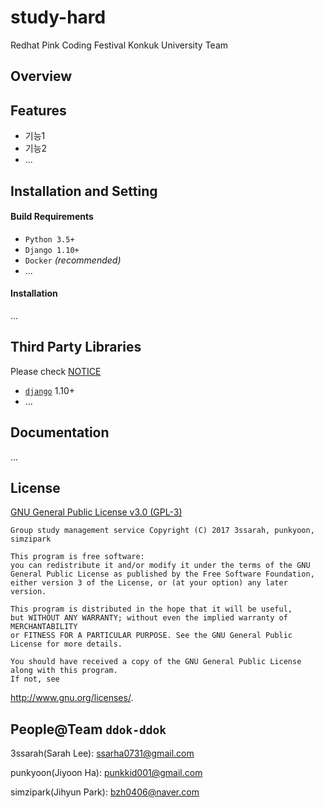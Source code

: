 # study-hard

Redhat Pink Coding Festival
Konkuk University Team

## Overview

## Features
* 기능1
* 기능2
* ...

## Installation and Setting

#### Build Requirements

* `Python 3.5+`
* `Django 1.10+`
* `Docker` *(recommended)*
* ...

#### Installation

...

## Third Party Libraries

Please check [NOTICE](https://github.com/dduk-ddak/coding-night-live/blob/master/NOTICE)

* [`django`](https://github.com/django/django) 1.10+
* ...

## Documentation

...

## License
[GNU General Public License v3.0 (GPL-3)](https://github.com/ddok-ddok/study-hard/blob/master/LICENSE)
```
Group study management service Copyright (C) 2017 3ssarah, punkyoon, simzipark

This program is free software: 
you can redistribute it and/or modify it under the terms of the GNU 
General Public License as published by the Free Software Foundation, 
either version 3 of the License, or (at your option) any later version.

This program is distributed in the hope that it will be useful, 
but WITHOUT ANY WARRANTY; without even the implied warranty of MERCHANTABILITY 
or FITNESS FOR A PARTICULAR PURPOSE. See the GNU General Public License for more details.

You should have received a copy of the GNU General Public License along with this program. 
If not, see 
```
http://www.gnu.org/licenses/.

## People@Team `ddok-ddok`

3ssarah(Sarah Lee): ssarha0731@gmail.com

punkyoon(Jiyoon Ha): punkkid001@gmail.com

simzipark(Jihyun Park): bzh0406@naver.com
